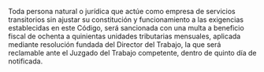 Toda persona natural o jurídica que actúe como empresa de servicios transitorios sin ajustar su constitución y funcionamiento a las exigencias establecidas en este Código, será sancionada con una multa a beneficio fiscal de ochenta a quinientas unidades tributarias mensuales, aplicada mediante resolución fundada del Director del Trabajo, la que será reclamable ante el Juzgado del Trabajo competente, dentro de quinto día de notificada.